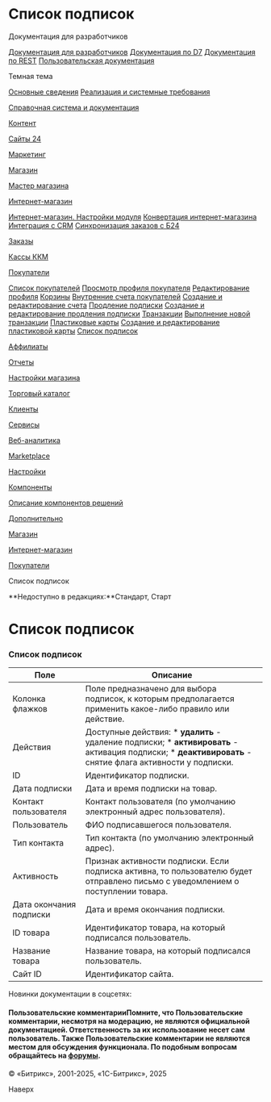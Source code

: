 # Список подписок

Документация для разработчиков

[Документация для разработчиков](https://dev.1c-bitrix.ru/api_help/)
[Документация по D7](https://dev.1c-bitrix.ru/api_d7/)
[Документация по REST](https://dev.1c-bitrix.ru/rest_help/)
[Пользовательская документация](https://dev.1c-bitrix.ru/user_help/)

Темная тема

[Основные сведения](/user_help/index.php)
[Реализация и системные требования](/user_help/reqintro.php)

[Справочная система и документация](/user_help/help/index.php)

[Контент](/user_help/content/index.php)

[Сайты 24](/user_help/sites24/index.php)

[Маркетинг](/user_help/marketing/index.php)

[Магазин](/user_help/store/index.php)

[Мастер магазина](/user_help/store/storeassist.php)

[Интернет-магазин](/user_help/store/sale/index.php)

[Интернет-магазин. Настройки модуля](/user_help/store/sale/settings_sale.php)
[Конвертация интернет-магазина](/user_help/store/sale/sale_converter.php)
[Интеграция с CRM](/user_help/store/sale/sale_crm.php)
[Синхронизация заказов с Б24](/user_help/store/sale/sale_order_crm.php)

[Заказы](/user_help/store/sale/orders/index.php)

[Кассы ККМ](/user_help/store/sale/cashbox/index.php)

[Покупатели](/user_help/store/sale/user_accounts/index.php)

[Список покупателей](/user_help/store/sale/user_accounts/buyers_list.php)
[Просмотр профиля покупателя](/user_help/store/sale/user_accounts/profile_view.php)
[Редактирование профиля](/user_help/store/sale/user_accounts/sale_buyers_profile_edit.php)
[Корзины](/user_help/store/sale/user_accounts/baskets.php)
[Внутренние счета покупателей](/user_help/store/sale/user_accounts/sale_account_admin.php)
[Создание и редактирование счета](/user_help/store/sale/user_accounts/sale_account_edit.php)
[Продление подписки](/user_help/store/sale/user_accounts/sale_recurring_admin.php)
[Создание и редактирование продления подписки](/user_help/store/sale/user_accounts/sale_recurring_edit.php)
[Транзакции](/user_help/store/sale/user_accounts/sale_transact_admin.php)
[Выполнение новой транзакции](/user_help/store/sale/user_accounts/sale_transact_edit.php)
[Пластиковые карты](/user_help/store/sale/user_accounts/sale_ccards_admin.php)
[Создание и редактирование пластиковой карты](/user_help/store/sale/user_accounts/sale_ccards_edit.php)
[Список подписок](/user_help/store/sale/user_accounts/cat_subscription_list.php)

[Аффилиаты](/user_help/store/sale/affiliates/index.php)

[Отчеты](/user_help/store/sale/statistic/index.php)

[Настройки магазина](/user_help/store/sale/settings/index.php)

[Торговый каталог](/user_help/store/catalog/index.php)

[Клиенты](/user_help/clients/index.php)

[Сервисы](/user_help/service/index.php)

[Веб-аналитика](/user_help/statistic/index.php)

[Marketplace](/user_help/marketplace/index.php)

[Настройки](/user_help/settings/index.php)

[Компоненты](/user_help/components/index.php)

[Описание компонентов решений](/user_help/description_decisions/index.php)

[Дополнительно](/user_help/additional/index.php)

[Магазин](/user_help/store/index.php)

[Интернет-магазин](/user_help/store/sale/index.php)

[Покупатели](/user_help/store/sale/user_accounts/index.php)

Список подписок

**Недоступно в редакциях:**Стандарт, Старт

# Список подписок

### Список подписок

| Поле | Описание |
| --- | --- |
| Колонка флажков | Поле предназначено для выбора подписок, к которым предполагается применить какое-либо правило или действие. |
| Действия | Доступные действия:  * **удалить** - удаление подписки; * **активировать** - активация подписки; * **деактивировать** - снятие флага активности у подписки. |
| ID | Идентификатор подписки. |
| Дата подписки | Дата и время подписки на товар. |
| Контакт пользователя | Контакт пользователя (по умолчанию электронный адрес пользователя). |
| Пользователь | ФИО подписавшегося пользователя. |
| Тип контакта | Тип контакта (по умолчанию электронный адрес). |
| Активность | Признак активности подписки. Если подписка активна, то пользователю будет отправлено письмо с уведомлением о поступлении товара. |
| Дата окончания подписки | Дата и время окончания подписки. |
| ID товара | Идентификатор товара, на который подписался пользователь. |
| Название товара | Название товара, на который подписался пользователь. |
| Сайт ID | Идентификатор сайта. |

Новинки документации в соцсетях:

#### Пользовательские комментарииПомните, что Пользовательские комментарии, несмотря на модерацию, не являются официальной документацией. Ответственность за их использование несет сам пользователь. Также Пользовательские комментарии не являются местом для обсуждения функционала. По подобным вопросам обращайтесь на [форумы](http://dev.1c-bitrix.ru/community/forums/group1/).

© «Битрикс», 2001-2025, «1С-Битрикс», 2025

Наверх